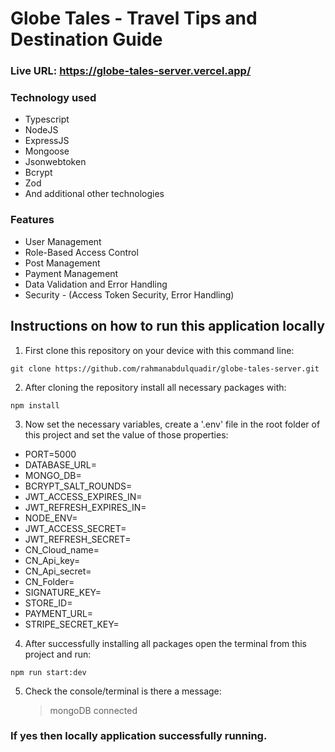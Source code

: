 # Globe Tales - Travel Tips and Destination Guide

### Live URL: https://globe-tales-server.vercel.app/

### Technology used

- Typescript
- NodeJS
- ExpressJS
- Mongoose
- Jsonwebtoken
- Bcrypt
- Zod
- And additional other technologies

### Features

- User Management
- Role-Based Access Control
- Post Management
- Payment Management
- Data Validation and Error Handling
- Security - (Access Token Security, Error Handling)

## Instructions on how to run this application locally

1. First clone this repository on your device with this command line:

```
git clone https://github.com/rahmanabdulquadir/globe-tales-server.git
```

2. After cloning the repository install all necessary packages with:

```
npm install
```

3. Now set the necessary variables, create a '.env' file in the root folder of this project and set the value of those properties:

- PORT=5000
- DATABASE_URL=
- MONGO_DB=
- BCRYPT_SALT_ROUNDS=
- JWT_ACCESS_EXPIRES_IN=
- JWT_REFRESH_EXPIRES_IN=
- NODE_ENV=
- JWT_ACCESS_SECRET=
- JWT_REFRESH_SECRET=
- CN_Cloud_name=
- CN_Api_key=
- CN_Api_secret=
- CN_Folder=
- SIGNATURE_KEY=
- STORE_ID=
- PAYMENT_URL=
- STRIPE_SECRET_KEY=

4. After successfully installing all packages open the terminal from this project and run:

```
npm run start:dev
```

5. Check the console/terminal is there a message:
   > mongoDB connected

### If yes then locally application successfully running.